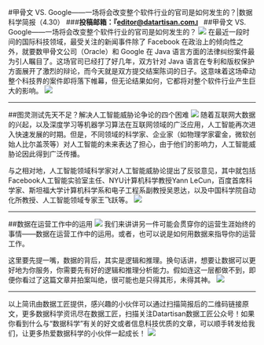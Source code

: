 #甲骨文 VS. Google——一场将会改变整个软件行业的官司是如何发生的？|数据科学简报（4.30）
###**投稿邮箱：『editor@datartisan.com』**
##甲骨文 VS. Google——一场将会改变整个软件行业的官司是如何发生的？
![](http://static.datartisan.com/upload/attachment/2016/05/YtHwX4ko.png)
在最近一段时间的国际科技领域，最受关注的新闻事件除了 Facebook 在政治上的倾向性之外，就要数甲骨文公司（Oracle）和 Google 在 Java 语言方面的法律纠纷案件最为引人瞩目了。这场官司已经打了好几年，双方针对 Java 语言在专利和版权保护方面展开了激烈的辩论，而今天就是双方提交结案陈词的日子。这意味着这场牵动整个科技界的案件即将落下帷幕，但无论结果如何，它都将对整个软件行业产生巨大的影响。
![](http://static.datartisan.com/upload/attachment/2016/05/K5xFVabk.png)
***
##图灵测试先天不足？解决人工智能威胁论争论的四个困难
![](http://static.datartisan.com/upload/attachment/2016/05/nMOmdb0J.jpg)
随着互联网大数据的兴起，以及深度学习等机器学习算法在互联网领域的广泛应用，人工智能再次进入快速发展的时期。但是，不同领域的科学家、企业家（如物理学家霍金，微软创始人比尔盖茨等）对人工智能的未来表达了担心，由于他们的影响力，人工智能威胁论因此得到广泛传播。

与之相对地，人工智能领域科学家对人工智能威胁论提出了反驳意见，其中就包括Facebook人工智能实验室主任、NYU计算机科学教授Yann LeCun，百度首席科学家、斯坦福大学计算机科学系和电子工程系副教授吴恩达，以及中国科学院自动化所教授、人工智能领域专家王飞跃等。
![](http://static.datartisan.com/upload/attachment/2016/05/EN2KZuE3.png)
***
##数据在运营工作中的运用
![](http://static.datartisan.com/upload/attachment/2016/05/fEAHDUxL.jpg)
我们来讲讲另一件可能会贯穿你的运营生涯始终的事情——数据在运营工作中的运用。或者，也可以说是如何用数据来指导你的运营工作。

这里要先提一嘴，数据的背后，其实是逻辑和推理。换句话讲，想要让数据可以更好地为你服务，你需要先有好的逻辑和推理分析能力。假如连这一层都做不到，即便你看过了这篇文章并拍案叫绝，很可能也是只得其形，未得其神。
![](http://static.datartisan.com/upload/attachment/2016/05/2QkLs2U2.png)
***
以上简讯由数据工匠提供，感兴趣的小伙伴可以通过扫描简报后的二维码链接原文，更多数据科学资讯尽在数据工匠，扫描关注Datartisan数据工匠公众号！如果你看到什么与“数据科学”有关的好文或者信息科技优质的文章，可以顺手转发给我们，让更多热爱数据科学的小伙伴一起成长！
![](http://static.datartisan.com/upload/attachment/2016/05/xKM5xlV4.png)
